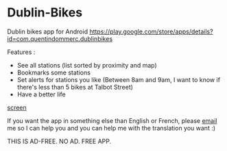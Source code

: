 Dublin-Bikes
============

Dublin bikes app for Android https://play.google.com/store/apps/details?id=com.quentindommerc.dublinbikes

Features :
- See all stations (list sorted by proximity and map)
- Bookmarks some stations
- Set alerts for stations you like (Between 8am and 9am, I want to know if there's less than 5 bikes at Talbot Street)
- Have a better life

[screen](https://raw.githubusercontent.com/dommerq/Dublin-Bikes/master/2014-05-01%2017.37.55.png)

If you want the app in something else than English or French, please [email](mailto:dommer.q@gmail.com) me so I can help you and you can help me with the translation you want :)

THIS IS AD-FREE. NO AD. FREE APP.

